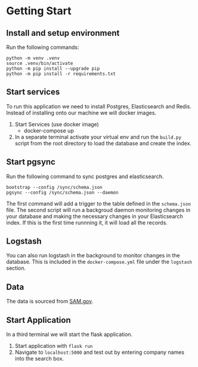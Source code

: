 # Getting Start

## Install and setup environment

Run the following commands:

```
python -m venv .venv
source .venv/bin/activate
python -m pip install --upgrade pip
python -m pip install -r requirements.txt
```

## Start services

To run this application we need to install Postgres, Elasticsearch and Redis. Instead of installing
onto our machine we will docker images.

1. Start Services (use docker image)
    * docker-compose up
2. In a separate terminal activate your virtual env and run the `build.py` script from the root directory to load the database and create the index.

## Start pgsync

Run the following command to sync postgres and elasticsearch.

```
bootstrap --config /sync/schema.json
pgsync --config /sync/schema.json --daemon
```

The first command will add a trigger to the table defined in the `schema.json` file. The second script will run a backgroud daemon monitoring changes in your database and making the necessary changes in your Elasticsearch index.  If this is the first time runnning it, it will load all the records.

## Logstash

You can also run logstash in the background to monitor changes in the database.  This is included in the `docker-compose.yml` file under the `logstash` section.

## Data

The data is sourced from [SAM.gov](https://sam.gov/SAM/pages/public/extracts/samPublicAccessData.jsf).

## Start Application

In a third terminal we will start the flask application.

1. Start application with `flask run`
2. Navigate to `localhost:5000` and test out by entering company names into the search box.
